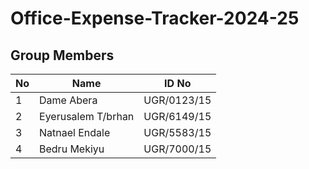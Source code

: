 # **Office-Expense-Tracker-2024-25**

## Group Members

| No | Name                | ID No       |
|----|---------------------|-------------|
| 1  | Dame Abera          | UGR/0123/15 |
| 2  | Eyerusalem T/brhan  | UGR/6149/15 |
| 3  | Natnael Endale      | UGR/5583/15 |
| 4  | Bedru Mekiyu        | UGR/7000/15 |


